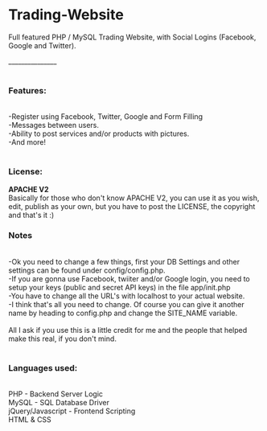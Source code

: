 Trading-Website
===============

Full featured PHP / MySQL Trading Website, with Social Logins (Facebook, Google and Twitter).

_______________<br><br>
<h3>Features:</h3><br>
-Register using Facebook, Twitter, Google and Form Filling<br>
-Messages between users.<br>
-Ability to post services and/or products with pictures.<br>
-And more!<br>
<br>
<h3>License: </h3> <b>APACHE V2</b>
<br>Basically for those who don't know APACHE V2, you can use it as you wish, edit, publish as your own, but you have to post the LICENSE, the copyright and that's it :)
<br>
<h3>Notes</h3><br>
-Ok you need to change a few things, first your DB Settings and other settings can be found under config/config.php.<br>
-If you are gonna use Facebook, twiiter and/or Google login, you need to setup your keys (public and secret API keys) in the file app/init.php<br>
-You have to change all the URL's with localhost to your actual website.<br>
-I think that's all you need to change. Of course you can give it another name by heading to config.php and change the SITE_NAME variable.<br>
<br>
All I ask if you use this is a little credit for me and the people that helped make this real, if you don't mind.<br>
<br>
<h3>Languages used:</h3><br>
PHP - Backend Server Logic<br>
MySQL - SQL Database Driver<br>
jQuery/Javascript - Frontend Scripting<br>
HTML & CSS<br>
<br>
